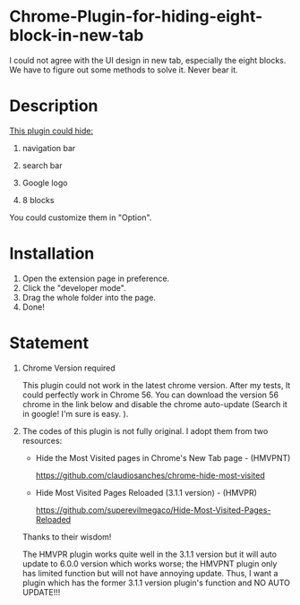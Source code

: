 # Chrome-Plugin-for-hiding-eight-block-in-new-tab
I could not agree with the UI design in new tab, especially the eight blocks. We have to figure out some methods to solve it. Never bear it.



# Description

<u>This plugin could hide:</u>

1. navigation bar

2. search bar

3. Google logo

4. 8 blocks

You could customize them in "Option".



# Installation

1. Open the extension page in preference.
2. Click the "developer mode".
3. Drag the whole folder into the page.
4. Done!



# Statement

1. Chrome Version required

   This plugin could not work in the latest chrome version. After my tests, It could perfectly work in Chrome 56. You can download the version 56 chrome in the link below and disable the chrome auto-update (Search it in google! I'm sure is easy. ).

2. The codes of this plugin is not fully original. I adopt them from two resources:

   - Hide the Most Visited pages in Chrome's New Tab page - (HMVPNT)

     https://github.com/claudiosanches/chrome-hide-most-visited

   - Hide Most Visited Pages Reloaded (3.1.1 version) - (HMVPR)

     https://github.com/superevilmegaco/Hide-Most-Visited-Pages-Reloaded

   Thanks to their wisdom! 

   The HMVPR plugin works quite well in the 3.1.1 version but it will auto update to 6.0.0 version which works worse; the HMVPNT plugin only has limited function but will not have annoying update. Thus, I want a plugin which has the former 3.1.1 version plugin's function and NO AUTO UPDATE!!!
